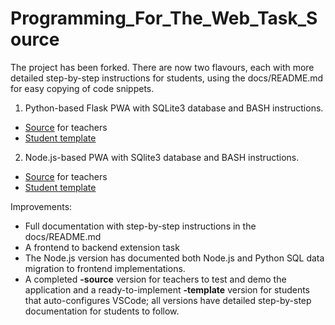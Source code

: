 # Programming_For_The_Web_Task_Source
The project has been forked. There are now two flavours, each with more detailed step-by-step instructions for students, using the docs/README.md for easy copying of code snippets.
1. Python-based Flask PWA with SQLite3 database and BASH instructions.
  - [Source](https://github.com/TempeHS/Flask_PWA_Programming_For_The_Web_Task_Source) for teachers
  - [Student template](https://github.com/TempeHS/Flask_PWA_Programming_For_The_Web_Task_Template)
2. Node.js-based PWA with SQlite3 database and BASH instructions.
  - [Source](https://github.com/TempeHS/NodeJS_PWA_Programming_For_The_Web_Task_Source) for teachers
  - [Student template](https://github.com/TempeHS/NodeJS_PWA_Programming_For_The_Web_Task_Template)

Improvements:
  - Full documentation with step-by-step instructions in the docs/README.md
  - A frontend to backend extension task
  - The Node.js version has documented both Node.js and Python SQL data migration to frontend implementations.
  - A completed **-source** version for teachers to test and demo the application and a ready-to-implement **-template** version for students that auto-configures VSCode; all versions have detailed step-by-step documentation for students to follow.
